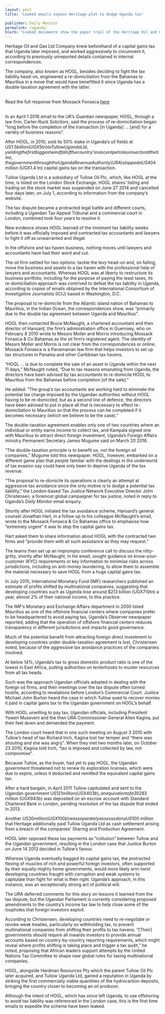 ```yaml
---
layout: post
title: "Leaked emails expose Heritage plot to dodge Uganda tax"

publisher: Daily Monitor
permalink: /uganda/
blurb: "Leaked documents show the paper trail of the Heritage Oil and Gas Ltd Company’s attempts at avoiding tax payment in Uganda, writes TABU BUTAGIRA."
---
```


Heritage Oil and Gas Ltd Company knew beforehand of a capital gains tax that Uganda later imposed, and worked aggressively to circumvent it, according to previously unreported details contained in internal correspondences.
 
The company, also known as HOGL, besides deciding to fight the tax liability head-on, engineered a re-domiciliation from the Bahamas to Mauritius in a move that would have benefitted it since Uganda has a double-taxation agreement with the latter.

<br/>
<div class="panel panel-default">
  <div class="panel-heading">
  Read the full response from Mossack Fonseca <a href="https://sourceafrica.net/documents/***REMOVED***.html" target="_blank">here</a>
  </div>
</div>
<br/>

In an April 1 2016 email to the UK’s Guardian newspaper, HOGL, through a law firm, Carter-Ruck Solicitors, said the process of re-domiciliation began “long before the completion of the transaction [in Uganda] … [and] for a variety of business reasons”.

After HOGL, in 2010, sold its 50% stake in Uganda’s oil fields at US$1.5 billion (UGX5tn) to Tullow Uganda Ltd, yielding the first biggest windfall of the country’s nascent petroleum sector at the time, the government through the Uganda Revenue Authority (URA) slapped a US$404 million (UGX1.4 tn) capital gains tax on the transaction.
 
Tullow Uganda Ltd is a subsidiary of Tullow Oil Plc, which, like HOGL at the time, is listed on the London Stock Exchange. HOGL shares’ listing and trading on the stock market was suspended on June 27 2014 and cancelled four days later, on July 1, according to information from the company’s website.
  
The tax dispute became a protracted legal battle and different courts, including a Ugandan Tax Appeal Tribunal and a commercial court in London, combined took four years to resolve it.
   
New evidence shows HOGL learned of the imminent tax liability weeks before it was officially imposed and contracted tax accountants and lawyers to fight it off as unwarranted and illegal.
    
In the offshore and tax haven business, nothing moves until lawyers and accountants have had their word and cut.

The oil firm settled for two options: tackle the levy head-on and, on failing, move the business and assets to a tax haven with the professional help of lawyers and accountants. Whereas HOGL was at liberty to restructure its business portfolio, including for the purpose of paying the least taxes, its re-domiciliation approach was contrived to defeat the tax liability in Uganda, according to copies of emails obtained by the International Consortium of Investigative Journalists (ICIJ) based in Washington, D.C.
 
The proposal to re-domicile from the Atlantic island nation of Bahamas to Mauritius, in the Indian Ocean, the correspondences show, was “primarily due to the double tax agreement between Uganda and Mauritius”.
  
HOGL then contacted Bruce McNaught, a chartered accountant and then director of Hansard, the firm’s administration office in Guernsey, who on February 8 2010 wrote to Messrs Moller and Morris introducing Mossack Fonseca & Co Bahamas as the oil firm’s registered agent. The identity of Messrs Moller and Morris is not clear from the correspondences or online.  Mossack Fonseca is a Panamanian law firm that helps investors to set up tax structures in Panama and other Caribbean tax havens.
   
“HOGL … is due to complete the sale of an asset in Uganda within the next 11 days,” McNaught noted, “Due to tax reasons emanating from Uganda, the directors have been advised by tax accountants to re-domicile HOGL to Mauritius from the Bahamas before completion [of the sale].”

He added: “The group’s tax accountants are working hard to eliminate the potential tax charge imposed by the Ugandan authorities without HOGL having to be re-domiciled, but as a second line of defence, the directors have been advised to put in place all that is necessary to effect re-domiciliation to Mauritius so that the process can be completed if it becomes necessary (which we believe to be the case).”
 
The double-taxation agreement enables only one of two countries where an individual or entity earns income to collect tax, and Kampala signed one with Mauritius to attract direct foreign investment, Uganda’s Foreign Affairs ministry Permanent Secretary James Mugume said on March 20 2016.
  
“The double-taxation principle is to benefit us, not the foreign oil companies,” Mugume told this newspaper. HOGL, however, embarked on a different game plan that people familiar with the dealings in the underworld of tax evasion say could have only been to deprive Uganda of the tax revenue.
   
“The proposal to re-domicile its operations is clearly an attempt at aggressive tax avoidance since the only motive is to dodge a potential tax liability,” the London-based Tax Justice Network Executive Director John Christensen, a foremost global campaigner for tax justice, noted in reply to Uganda’s *Daily Monitor* email enquiry.

Shortly after HOGL initiated the tax avoidance scheme, Hansard’s general counsel Jonathan Hart, in a follow up to his colleague McNaught’s email, wrote to the Mossack Fonseca & Co Bahamas office to emphasise how “extremely urgent” it was to stop the capital gains tax.
 
Hart asked them to share information about HOGL with the contracted two firms and “provide them with all such assistance as they may request.”
  
The teams then set up an impromptu conference call to discuss the nitty-gritty, shortly after McNaught, in his email, sought guidance on know-your-customer (KYC) requirements or key information to minimise risks across jurisdictions, including on anti-money laundering, to allow them to assemble the material necessary to save HOGL from a huge capital gains tax.
   
In July 2015, International Monetary Fund (IMF) researchers published an estimate of profits shifted by multinational companies, suggesting that developing countries such as Uganda lose around $213 billion (UGX710tn) a year, almost 2% of their national income, to this practice.
    
The IMF’s Monetary and Exchange Affairs department in 2000 listed Mauritius as one of the offshore financial centers where companies prefer to be headquartered to avoid paying tax, Uganda’s Observer newspaper reported, adding that the operation of offshore financial centers reduces transparency in different jurisdictions and impacts good governance.
     
Much of the potential benefit from attracting foreign direct investment to developing countries under double-taxation agreement is lost, Christensen noted, because of the aggressive tax avoidance practices of the companies involved.

At below 14%, Uganda’s tax to gross domestic product ratio is one of the lowest in East Africa, putting authorities on tenterhooks to muster resources from all tax heads.    
 
Such was the approach Ugandan officials adopted in dealing with the foreign oil firms, and their meetings over the tax dispute often turned hostile, according to revelations before London’s Commercial Court. Justice Michael John Burton heard the case in which Tullow sued to recover monies it paid in capital gains tax to the Ugandan government on HOGL’s behalf.
  
With HOGL unwilling to pay tax, Ugandan officials, including President Yoweri Museveni and the then URA Commissioner General Allen Kagina, put their feet down and demanded the payment.
   
The London court heard that in one such meeting on August 3 2010 with Tullow’s head of tax Richard Inch, Kagina lost her temper and “there was shouting and she was angry”. When they met two months later, on October 23 2010, Kagina told Inch, “tax is imposed and collected by law, not compromise”.

Because Tullow, as the buyer, had yet to pay HOGL, the Ugandan government threatened not to renew its exploration licenses, which were due to expire, unless it deducted and remitted the equivalent capital gains tax.
 
After a hard bargain, in April 2011 Tullow capitulated and sent to the Ugandan government US$121 million (UGX403b), an equivalent of a 30% threshold down payment, antecedent to filing of tax appeals under the country’s laws. The balance of US$283 million (UGX943b) was deposited on an escrow account with Standard Chartered Bank in London, pending resolution of the tax dispute that ended in 2013.
  
Another US$30 million (UGX100b) was separately assessed on a US$100 million that Heritage additionally paid Tullow Uganda Ltd as cash settlement arising from a breach of the companies’ Sharing and Production Agreement.
   
HOGL later opposed these tax payments as “collusion” between Tullow and the Ugandan government, resulting in the London case that Justice Burton on June 14 2013 decided in Tullow’s favour.
    
Whereas Uganda eventually bagged its capital gains tax, the protracted flexing of muscles of rich and powerful foreign investors, often supported by their equally mighty home governments, would more likely arm-twist developing countries fraught with corruption and weak systems to capitulate than fight for what is their right. Uganda’s approach, in this instance, was an exceptionally strong act of political will.

The URA deferred comments for this story on lessons it learned from the tax dispute, but the Ugandan Parliament is currently considering proposed amendments to the country’s income tax law to help close some of the loopholes that foreign investors exploit.

According to Christensen, developing countries need to re-negotiate or revoke weak treaties, particularly on withholding tax, to prevent multinational companies from shifting their profits to tax havens. “[Their] governments should require all inwards investors to provide annual accounts based on country-by-country reporting requirements, which might reveal where profits shifting is taking place and trigger a tax audit,” he noted, proposing that African leaders support attempts by the United Nations Tax Committee to shape new global rules for taxing multinational companies.
 
HOGL, alongside Hardman Resources Pty which the parent Tullow Oil Plc later acquired, and Tullow Uganda Ltd, gained a reputation in Uganda by striking the first commercially viable quantities of the hydrocarbon deposits, bringing the country closer to becoming an oil producer.
  
Although the intent of HOGL, which has since left Uganda, to use offshoring to avoid tax liability was referenced in the London case, this is the first time emails to expedite the scheme have been leaked.

